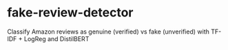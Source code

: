 # fake-review-detector
Classify Amazon reviews as genuine (verified) vs fake (unverified) with TF-IDF + LogReg and DistilBERT
